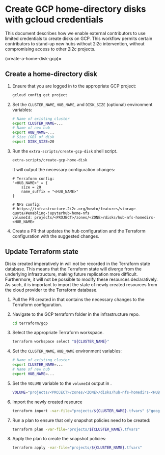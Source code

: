# Create GCP home-directory disks with gcloud credentials

This document describes how we enable external contributors to use limited credentials to create disks on GCP. This workflow permits certain contributors to stand-up new hubs without 2i2c intervention, without compromising access to other 2i2c projects.

(create-a-home-disk-gcp)=

## Create a home-directory disk

1. Ensure that you are logged in to the appropriate GCP project:

   ```bash
   gcloud config get project
   ```

1. Set the `CLUSTER_NAME`, `HUB_NAME`, and `DISK_SIZE` (optional) environment variables:

   ```bash
   # Name of existing cluster
   export CLUSTER_NAME=...
   # Name of new hub
   export HUB_NAME=...
   # Size (GB) of disk
   export DISK_SIZE=20
   ```

1. Run the `extra-scripts/create-gcp-disk` shell script.

   ```bash
   extra-scripts/create-gcp-home-disk

   ```

   It will output the necessary configuration changes:

   ```
   # Terraform config:
   "<HUB_NAME>" = {
       size = 20
       name_suffix = "<HUB_NAME>"
   }

   # NFS config:
   # https://infrastructure.2i2c.org/howto/features/storage-quota/#enabling-jupyterhub-home-nfs
   volumeId: projects/<PROJECT>/zones/<ZONE>/disks/hub-nfs-homedirs-<HUB_NAME>
   ```

1. Create a PR that updates the hub configuration and the Terraform configuration with the suggested changes.

## Update Terraform state

Disks created imperatively in [](#create-a-home-disk-gcp) will not be recorded in the Terraform state database. This means that the Terraform state will diverge from the underlying infrastructure, making future replication more difficult. Furthermore, it will not be possible to modify these resources declaratively. As such, it is important to import the state of newly created resources from the cloud provider to the Terraform database.

1. Pull the PR created in [](#create-a-home-disk-gcp) that contains the necessary changes to the Terraform configuration.

1. Navigate to the GCP terraform folder in the infrastructure repo.

   ```bash
   cd terraform/gcp
   ```

1. Select the appropriate Terraform workspace.

   ```bash
   terraform workspace select "${CLUSTER_NAME}"
   ```

1. Set the `CLUSTER_NAME`, `HUB_NAME` environment variables:

   ```bash
   # Name of existing cluster
   export CLUSTER_NAME=...
   # Name of new hub
   export HUB_NAME=...
   ```

1. Set the `VOLUME` variable to the `volumeId` output in [](#create-a-home-disk-gcp).

   ```bash
   VOLUME="projects/<PROJECT>/zones/<ZONE>/disks/hub-nfs-homedirs-<HUB_NAME>"
   ```

1. Import the newly created resource
   ```bash
   terraform import -var-file="projects/${CLUSTER_NAME}.tfvars" $"google_compute_disk.nfs_homedirs[\"${HUB_NAME}\"]" "${VOLUME#projects/}"
   ```

1. Run a plan to ensure that only snapshot policies need to be created:
   ```bash
   terraform plan -var-file="projects/${CLUSTER_NAME}.tfvars"
   ```

1. Apply the plan to create the snapshot policies:
   ```bash
   terraform apply -var-file="projects/${CLUSTER_NAME}.tfvars"
   ```
